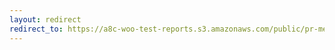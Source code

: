 ```yaml
---
layout: redirect
redirect_to: https://a8c-woo-test-reports.s3.amazonaws.com/public/pr-merge/41552/e2e/index.html
---
```

